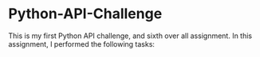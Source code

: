 # Python-API-Challenge
This is my first Python API challenge, and sixth over all assignment. In this assignment, I performed the following tasks: